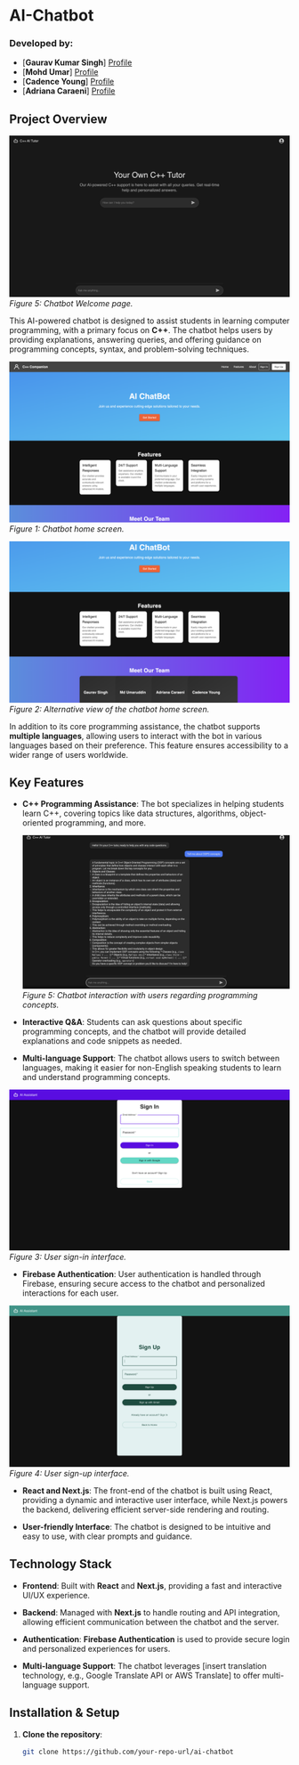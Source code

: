 # AI-Chatbot

### Developed by:
- [**Gaurav Kumar Singh**] [Profile](https://github.com/gavksingh)
- [**Mohd Umar**] [Profile](https://github.com/genericlearner)
- [**Cadence Young**] [Profile](https://github.com/cadenceyoun)
- [**Adriana Caraeni**] [Profile](https://github.com/AdrianaCaraeni)

## Project Overview

![Chatbot Interaction](snapshots/chatbot_1.png)
*Figure 5: Chatbot Welcome page.*


This AI-powered chatbot is designed to assist students in learning computer programming, with a primary focus on **C++**. The chatbot helps users by providing explanations, answering queries, and offering guidance on programming concepts, syntax, and problem-solving techniques. 

![Home Screen](snapshots/home.png)
*Figure 1: Chatbot home screen.*


![Home Screen 2](snapshots/home2.png)
*Figure 2: Alternative view of the chatbot home screen.*


In addition to its core programming assistance, the chatbot supports **multiple languages**, allowing users to interact with the bot in various languages based on their preference. This feature ensures accessibility to a wider range of users worldwide.

## Key Features

- **C++ Programming Assistance**: The bot specializes in helping students learn C++, covering topics like data structures, algorithms, object-oriented programming, and more.
  
  ![Chatbot Interaction](snapshots/chatbot.png)
*Figure 5: Chatbot interaction with users regarding programming concepts.*

- **Interactive Q&A**: Students can ask questions about specific programming concepts, and the chatbot will provide detailed explanations and code snippets as needed.
  
- **Multi-language Support**: The chatbot allows users to switch between languages, making it easier for non-English speaking students to learn and understand programming concepts.


![Sign In Screen](snapshots/sign_in.png)
*Figure 3: User sign-in interface.* 

- **Firebase Authentication**: User authentication is handled through Firebase, ensuring secure access to the chatbot and personalized interactions for each user.


![Sign Up Screen](snapshots/signup.png)
*Figure 4: User sign-up interface.*

- **React and Next.js**: The front-end of the chatbot is built using React, providing a dynamic and interactive user interface, while Next.js powers the backend, delivering efficient server-side rendering and routing.

- **User-friendly Interface**: The chatbot is designed to be intuitive and easy to use, with clear prompts and guidance.

## Technology Stack

- **Frontend**: Built with **React** and **Next.js**, providing a fast and interactive UI/UX experience.
  
- **Backend**: Managed with **Next.js** to handle routing and API integration, allowing efficient communication between the chatbot and the server.

- **Authentication**: **Firebase Authentication** is used to provide secure login and personalized experiences for users.

- **Multi-language Support**: The chatbot leverages [insert translation technology, e.g., Google Translate API or AWS Translate] to offer multi-language support.

## Installation & Setup

1. **Clone the repository**:
   ```bash
   git clone https://github.com/your-repo-url/ai-chatbot
